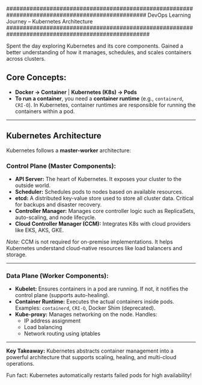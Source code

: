 
##################################################################################################
DevOps Learning Journey – Kubernetes Architecture
###################################################################################################

Spent the day exploring Kubernetes and its core components.
Gained a better understanding of how it manages, schedules, and scales containers across clusters.


##  Core Concepts:
- **Docker → Container** | **Kubernetes (K8s) → Pods**
- **To run a container**, you need a **container runtime** (e.g., `containerd`, `CRI-O`).
In Kubernetes, container runtimes are responsible for running the containers within a pod.

---

##  Kubernetes Architecture

Kubernetes follows a **master-worker** architecture:

###  Control Plane (Master Components):
- **API Server:** The heart of Kubernetes. It exposes your cluster to the outside world.
- **Scheduler:** Schedules pods to nodes based on available resources.
- **etcd:** A distributed key-value store used to store all cluster data. Critical for backups and disaster recovery.
- **Controller Manager:** Manages core controller logic such as ReplicaSets, auto-scaling, and node lifecycle.
- **Cloud Controller Manager (CCM):** Integrates K8s with cloud providers like EKS, AKS, GKE.

 *Note:* CCM is not required for on-premise implementations. It helps Kubernetes understand cloud-native resources like load balancers and storage.

---

###  Data Plane (Worker Components):
- **Kubelet:** Ensures containers in a pod are running. If not, it notifies the control plane (supports auto-healing).
- **Container Runtime:** Executes the actual containers inside pods. Examples: `containerd`, `CRI-O`, Docker Shim (deprecated).
- **Kube-proxy:** Manages networking on the node. Handles:
  - IP address assignment
  - Load balancing
  - Network routing using iptables

---

 **Key Takeaway:** Kubernetes abstracts container management into a powerful architecture that supports scaling, healing, and multi-cloud operations.

 Fun fact: Kubernetes automatically restarts failed pods for high availability!
